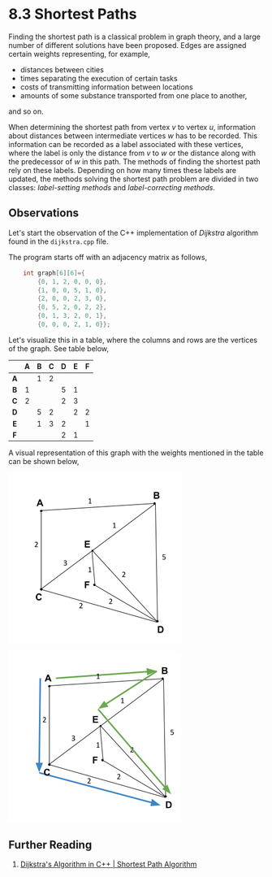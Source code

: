 # 8.3 Shortest Paths

Finding the shortest path is a classical problem in graph theory, and a large number of different solutions have been proposed. Edges are assigned certain weights representing, for example,

 - distances between cities
 - times separating the execution of certain tasks
 - costs of transmitting information between locations
 - amounts of some substance transported from one place to another,

and so on.

When determining the shortest path from vertex $v$ to vertex $u$, information about distances between intermediate vertices $w$ has to be recorded. This information can be recorded as a label associated with these vertices, where the label is only the distance from $v$ to $w$ or the distance along with the predecessor of $w$ in this path. The methods of finding the shortest path rely on these labels. Depending on how many times these labels are updated, the methods solving the shortest path problem are divided in two classes: _label-setting methods_ and _label-correcting methods_.

## Observations

Let's start the observation of the C++ implementation of _Dijkstra_ algorithm found in the `dijkstra.cpp` file.

The program starts off with an adjacency matrix as follows,

```c
    int graph[6][6]={
        {0, 1, 2, 0, 0, 0},
        {1, 0, 0, 5, 1, 0},
        {2, 0, 0, 2, 3, 0},
        {0, 5, 2, 0, 2, 2},
        {0, 1, 3, 2, 0, 1},
        {0, 0, 0, 2, 1, 0}};
```

Let's visualize this in a table, where the columns and rows are the vertices of the graph. See table below,

|       | A | B | C | D | E | F |
|:-----:|:-:|:-:|:-:|:-:|:-:|:-:|
| **A** |   | 1 | 2 |   |   |   |
| **B** | 1 |   |   | 5 | 1 |   |
| **C** | 2 |   |   | 2 | 3 |   |
| **D** |   | 5 | 2 |   | 2 | 2 |
| **E** |   | 1 | 3 | 2 |   | 1 |
| **F** |   |   |   | 2 | 1 |   |

A visual representation of this graph with the weights mentioned in the table can be shown below,

![Graph representing the 6 by 6 adjacency matrix](/.attachments/dijkstra.graph-1.png)

![2 shortest path from A to D](/.attachments/dijkstra.graph-a-d.png)

## Further Reading

 1. [Dijkstra's Algorithm in C++ | Shortest Path Algorithm](https://favtutor.com/blogs/dijkstras-algorithm-cpp)

